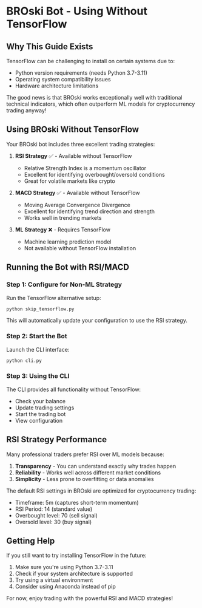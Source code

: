 # BROski Bot - Using Without TensorFlow

## Why This Guide Exists

TensorFlow can be challenging to install on certain systems due to:
- Python version requirements (needs Python 3.7-3.11)
- Operating system compatibility issues
- Hardware architecture limitations

The good news is that BROski works exceptionally well with traditional technical indicators, which often outperform ML models for cryptocurrency trading anyway!

## Using BROski Without TensorFlow

Your BROski bot includes three excellent trading strategies:

1. **RSI Strategy** ✅ - Available without TensorFlow
   - Relative Strength Index is a momentum oscillator
   - Excellent for identifying overbought/oversold conditions
   - Great for volatile markets like crypto

2. **MACD Strategy** ✅ - Available without TensorFlow
   - Moving Average Convergence Divergence
   - Excellent for identifying trend direction and strength
   - Works well in trending markets

3. **ML Strategy** ❌ - Requires TensorFlow
   - Machine learning prediction model
   - Not available without TensorFlow installation

## Running the Bot with RSI/MACD

### Step 1: Configure for Non-ML Strategy

Run the TensorFlow alternative setup:
```bash
python skip_tensorflow.py
```
This will automatically update your configuration to use the RSI strategy.

### Step 2: Start the Bot

Launch the CLI interface:
```bash
python cli.py
```

### Step 3: Using the CLI
The CLI provides all functionality without TensorFlow:
- Check your balance
- Update trading settings
- Start the trading bot
- View configuration

## RSI Strategy Performance

Many professional traders prefer RSI over ML models because:
1. **Transparency** - You can understand exactly why trades happen
2. **Reliability** - Works well across different market conditions
3. **Simplicity** - Less prone to overfitting or data anomalies

The default RSI settings in BROski are optimized for cryptocurrency trading:
- Timeframe: 5m (captures short-term momentum)
- RSI Period: 14 (standard value)
- Overbought level: 70 (sell signal)
- Oversold level: 30 (buy signal)

## Getting Help

If you still want to try installing TensorFlow in the future:
1. Make sure you're using Python 3.7-3.11
2. Check if your system architecture is supported
3. Try using a virtual environment
4. Consider using Anaconda instead of pip

For now, enjoy trading with the powerful RSI and MACD strategies!
